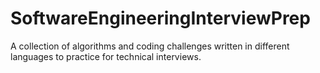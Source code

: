 # SoftwareEngineeringInterviewPrep
A collection of algorithms and coding challenges written in different languages to practice for technical interviews. 

